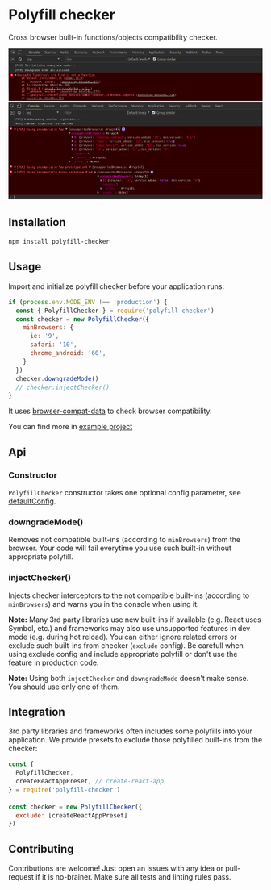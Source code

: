 # Polyfill checker

Cross browser built-in functions/objects compatibility checker.

![demo downgrade](./demo-downgrade-min.png)
![demo injection](./demo-injection-min.png)

## Installation

```bash
npm install polyfill-checker
```

## Usage

Import and initialize polyfill checker before your application runs:

```js
if (process.env.NODE_ENV !== 'production') {
  const { PolyfillChecker } = require('polyfill-checker')
  const checker = new PolyfillChecker({
    minBrowsers: {
      ie: '9',
      safari: '10',
      chrome_android: '60',
    }
  })
  checker.downgradeMode()
  // checker.injectChecker()
}
```

It uses [browser-compat-data](https://github.com/mdn/browser-compat-data) to check browser compatibility.

You can find more in [example project](./example)

## Api

### Constructor

`PolyfillChecker` constructor takes one optional config parameter, see [defaultConfig](./polyfill-checker/src/defaultConfig.js).

### downgradeMode()

Removes not compatible built-ins (according to `minBrowsers`) from the browser.
Your code will fail everytime you use such built-in without appropriate polyfill.

### injectChecker()

Injects checker interceptors to the not compatible built-ins (according to `minBrowsers`) and warns you in the console when using it.

**Note:** Many 3rd party libraries use new built-ins if available (e.g. React uses Symbol, etc.) and frameworks may also use unsupported features in dev mode (e.g. during hot reload).
You can either ignore related errors or exclude such built-ins from checker (`exclude` config).
Be carefull when using exclude config and include appropriate polyfill or don't use the feature in production code.

**Note:** Using both `injectChecker` and `downgradeMode` doesn't make sense. You should use only one of them.

## Integration

3rd party libraries and frameworks often includes some polyfills into your application.
We provide presets to exclude those polyfilled built-ins from the checker:

```js
const {
  PolyfillChecker,
  createReactAppPreset, // create-react-app
} = require('polyfill-checker')

const checker = new PolyfillChecker({
  exclude: [createReactAppPreset]
})
```

## Contributing

Contributions are welcome! Just open an issues with any idea or pull-request if it is no-brainer. Make sure all tests and linting rules pass.
